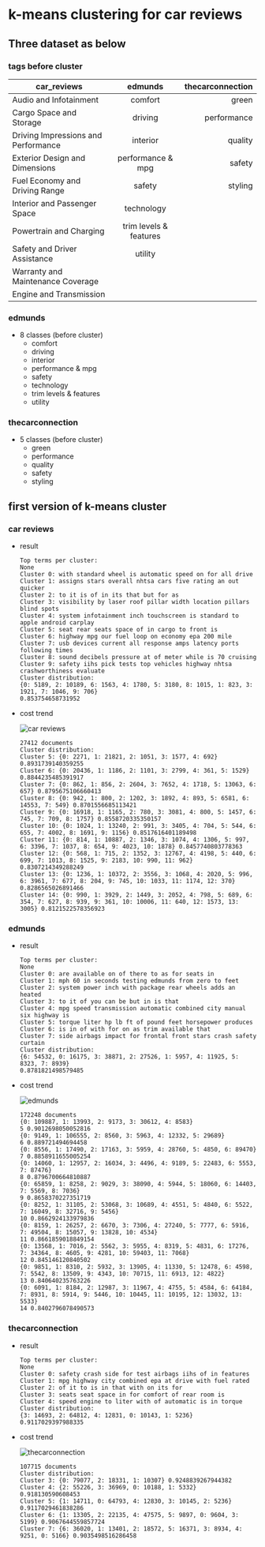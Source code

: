# k-means clustering for car reviews
## Three dataset as below
### tags before cluster

   car_reviews|edmunds|thecarconnection
   -|:-:|-: 
   Audio and Infotainment|comfort|green
   Cargo Space and Storage|driving|performance
   Driving Impressions and Performance|interior|quality
   Exterior Design and Dimensions|performance & mpg|safety
   Fuel Economy and Driving Range|safety|styling
   Interior and Passenger Space|technology|
   Powertrain and Charging|trim levels & features|
   Safety and Driver Assistance|utility|
   Warranty and Maintenance Coverage|
   Engine and Transmission|
    
### edmunds
* 8 classes (before cluster)
  * comfort
  * driving
  * interior
  * performance & mpg
  * safety
  * technology
  * trim levels & features
  * utility
  
### thecarconnection
* 5 classes (before cluster)
  * green
  * performance
  * quality
  * safety
  * styling
 
## first version of k-means cluster
### car reviews
* result
    ```
    Top terms per cluster:
    None
    Cluster 0: with standard wheel is automatic speed on for all drive
    Cluster 1: assigns stars overall nhtsa cars five rating an out quicker
    Cluster 2: to it is of in its that but for as
    Cluster 3: visibility by laser roof pillar width location pillars blind spots
    Cluster 4: system infotainment inch touchscreen is standard to apple android carplay
    Cluster 5: seat rear seats space of in cargo to front is
    Cluster 6: highway mpg our fuel loop on economy epa 200 mile
    Cluster 7: usb devices current all response amps latency ports following times
    Cluster 8: sound decibels pressure at of meter while is 70 cruising
    Cluster 9: safety iihs pick tests top vehicles highway nhtsa crashworthiness evaluate
    Cluster distribution:
    {0: 5189, 2: 10189, 6: 1563, 4: 1780, 5: 3180, 8: 1015, 1: 823, 3: 1921, 7: 1046, 9: 706}
    0.853754658731952
    ```

* cost trend

    ![car reviews](car_review_(5,15).png)
    ```
    27412 documents
    Cluster distribution:
    Cluster 5: {0: 2271, 1: 21821, 2: 1051, 3: 1577, 4: 692} 0.8931739140359255
    Cluster 6: {0: 20436, 1: 1186, 2: 1101, 3: 2799, 4: 361, 5: 1529} 0.8844235485391917
    Cluster 7: {0: 862, 1: 856, 2: 2604, 3: 7652, 4: 1718, 5: 13063, 6: 657} 0.8795675106660413
    Cluster 8: {0: 942, 1: 800, 2: 1202, 3: 1892, 4: 893, 5: 6581, 6: 14553, 7: 549} 0.8701556685113421
    Cluster 9: {0: 16918, 1: 1165, 2: 780, 3: 3081, 4: 800, 5: 1457, 6: 745, 7: 709, 8: 1757} 0.8558720335350157
    Cluster 10: {0: 1024, 1: 13240, 2: 991, 3: 3405, 4: 704, 5: 544, 6: 655, 7: 4002, 8: 1691, 9: 1156} 0.8517616401189498
    Cluster 11: {0: 814, 1: 10887, 2: 1346, 3: 1074, 4: 1306, 5: 997, 6: 3396, 7: 1037, 8: 654, 9: 4023, 10: 1878} 0.8457740803778363
    Cluster 12: {0: 568, 1: 715, 2: 1352, 3: 12767, 4: 4198, 5: 440, 6: 699, 7: 1013, 8: 1525, 9: 2183, 10: 990, 11: 962} 0.8307214349288249
    Cluster 13: {0: 1236, 1: 10372, 2: 3556, 3: 1068, 4: 2020, 5: 996, 6: 3961, 7: 677, 8: 204, 9: 745, 10: 1033, 11: 1174, 12: 370} 0.8286565026891466
    Cluster 14: {0: 990, 1: 3929, 2: 1449, 3: 2052, 4: 798, 5: 689, 6: 354, 7: 627, 8: 939, 9: 361, 10: 10006, 11: 640, 12: 1573, 13: 3005} 0.8121522578356923
    ```

### edmunds
* result
    ```
    Top terms per cluster:
    None
    Cluster 0: are available on of there to as for seats in
    Cluster 1: mph 60 in seconds testing edmunds from zero to feet
    Cluster 2: system power inch with package rear wheels adds an heated
    Cluster 3: to it of you can be but in is that
    Cluster 4: mpg speed transmission automatic combined city manual six highway is
    Cluster 5: torque liter hp lb ft of pound feet horsepower produces
    Cluster 6: is in of with for on as trim available that
    Cluster 7: side airbags impact for frontal front stars crash safety curtain
    Cluster distribution:
    {6: 54532, 0: 16175, 3: 38871, 2: 27526, 1: 5957, 4: 11925, 5: 8323, 7: 8939}
    0.8781821498579485
    ```
* cost trend

    ![edmunds](edmunds_(5,15).png)
    
    ```
    172248 documents
    {0: 109887, 1: 13993, 2: 9173, 3: 30612, 4: 8583}
    5 0.9012698050052816
    {0: 9149, 1: 106555, 2: 8560, 3: 5963, 4: 12332, 5: 29689}
    6 0.889721494694458
    {0: 8556, 1: 17490, 2: 17163, 3: 5959, 4: 28760, 5: 4850, 6: 89470}
    7 0.8858911655005254
    {0: 14060, 1: 12957, 2: 16034, 3: 4496, 4: 9189, 5: 22483, 6: 5553, 7: 87476}
    8 0.8796700664810887
    {0: 65859, 1: 8258, 2: 9029, 3: 38090, 4: 5944, 5: 18060, 6: 14403, 7: 5569, 8: 7036}
    9 0.8658370227351719
    {0: 8252, 1: 31105, 2: 53068, 3: 10689, 4: 4551, 5: 4840, 6: 5522, 7: 16049, 8: 32716, 9: 5456}
    10 0.8662924133979836
    {0: 8159, 1: 26257, 2: 6670, 3: 7306, 4: 27240, 5: 7777, 6: 5916, 7: 49504, 8: 15057, 9: 13828, 10: 4534}
    11 0.8661859018849154
    {0: 13568, 1: 7016, 2: 5562, 3: 5955, 4: 8319, 5: 4831, 6: 17276, 7: 34364, 8: 4605, 9: 4281, 10: 59403, 11: 7068}
    12 0.845146120840502
    {0: 9851, 1: 8310, 2: 5932, 3: 13905, 4: 11330, 5: 12478, 6: 4598, 7: 5542, 8: 13509, 9: 4343, 10: 70715, 11: 6913, 12: 4822}
    13 0.840640235763226
    {0: 6091, 1: 8184, 2: 12987, 3: 11967, 4: 4755, 5: 4584, 6: 64184, 7: 8931, 8: 5914, 9: 5446, 10: 10445, 11: 10195, 12: 13032, 13: 5533}
    14 0.8402796078490573
    ```

### thecarconnection
* result
    ```
    Top terms per cluster:
    None
    Cluster 0: safety crash side for test airbags iihs of in features
    Cluster 1: mpg highway city combined epa at drive with fuel rated
    Cluster 2: of it to is in that with on its for
    Cluster 3: seats seat space in for comfort of rear room is
    Cluster 4: speed engine to liter with of automatic is in torque
    Cluster distribution:
    {3: 14693, 2: 64812, 4: 12831, 0: 10143, 1: 5236}
    0.9117029397988335
    ```
* cost trend

    ![thecarconnection](thecarconnection_(3,8).png)
    ```
    107715 documents
    Cluster distribution:
    Cluster 3: {0: 79077, 2: 18331, 1: 10307} 0.9248839267944382
    Cluster 4: {2: 55226, 3: 36969, 0: 10188, 1: 5332} 0.918130590608453
    Cluster 5: {1: 14711, 0: 64793, 4: 12830, 3: 10145, 2: 5236} 0.9117029461838286
    Cluster 6: {1: 13305, 2: 22135, 4: 47575, 5: 9897, 0: 9604, 3: 5199} 0.9067644559857724
    Cluster 7: {6: 36020, 1: 13401, 2: 18572, 5: 16371, 3: 8934, 4: 9251, 0: 5166} 0.9035498516286458
    ```
  